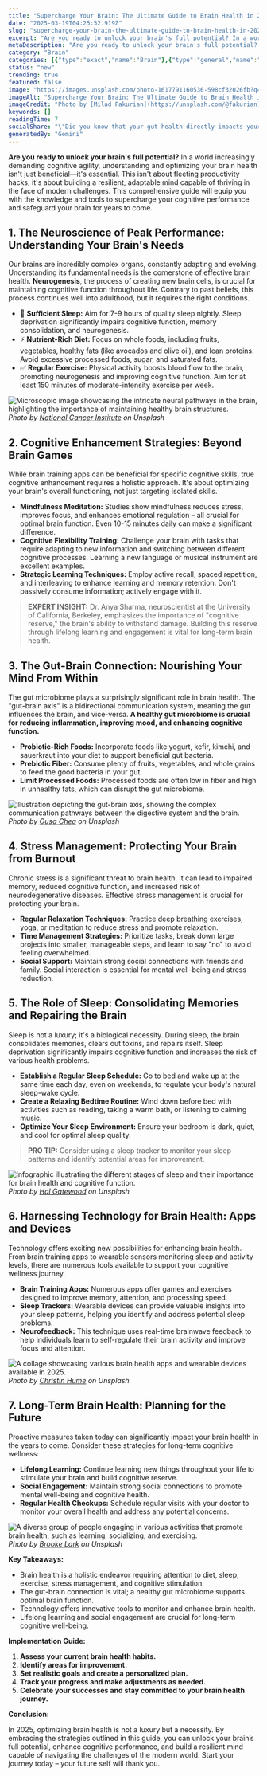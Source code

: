 ```yaml
---
title: "Supercharge Your Brain: The Ultimate Guide to Brain Health in 2025"
date: "2025-03-19T04:25:52.919Z"
slug: "supercharge-your-brain-the-ultimate-guide-to-brain-health-in-2025"
excerpt: "Are you ready to unlock your brain's full potential? In a world increasingly demanding cognitive agility,  understanding and optimizing your brain health isn't just beneficial—it's essential.  This isn't about fleeting productivity hacks; it's about building a resilient, adaptable mind capable of thriving in the face of modern challenges. This comprehensive guide will equip you with the knowledge and tools to supercharge your cognitive performance and safeguard your brain for years to come."
metaDescription: "Are you ready to unlock your brain's full potential? In a world increasingly demanding cognitive agility,  understanding and optimizing your brain health i..."
category: "Brain"
categories: [{"type":"exact","name":"Brain"},{"type":"general","name":"Healthcare"},{"type":"medium","name":"Neurology"},{"type":"specific","name":"Cognitive Therapy"},{"type":"niche","name":"Mindfulness Meditation"}]
status: "new"
trending: true
featured: false
image: "https://images.unsplash.com/photo-1617791160536-598cf32026fb?q=85&w=1200&fit=max&fm=webp&auto=compress"
imageAlt: "Supercharge Your Brain: The Ultimate Guide to Brain Health in 2025"
imageCredit: "Photo by [Milad Fakurian](https://unsplash.com/@fakurian) on Unsplash"
keywords: []
readingTime: 7
socialShare: "\"Did you know that your gut health directly impacts your brainpower?  A healthy gut microbiome is crucial for sharper thinking and better mood – it's the ultimate mind-body connection!\""
generatedBy: "Gemini"
---
```




**Are you ready to unlock your brain's full potential?** In a world increasingly demanding cognitive agility,  understanding and optimizing your brain health isn't just beneficial—it's essential.  This isn't about fleeting productivity hacks; it's about building a resilient, adaptable mind capable of thriving in the face of modern challenges. This comprehensive guide will equip you with the knowledge and tools to supercharge your cognitive performance and safeguard your brain for years to come.

## 1. The Neuroscience of Peak Performance: Understanding Your Brain's Needs

Our brains are incredibly complex organs, constantly adapting and evolving.  Understanding its fundamental needs is the cornerstone of effective brain health.  **Neurogenesis**, the process of creating new brain cells, is crucial for maintaining cognitive function throughout life.  Contrary to past beliefs, this process continues well into adulthood, but it requires the right conditions.

* 🔑 **Sufficient Sleep:** Aim for 7-9 hours of quality sleep nightly. Sleep deprivation significantly impairs cognitive function, memory consolidation, and neurogenesis.
* ⚡ **Nutrient-Rich Diet:** Focus on whole foods, including fruits, vegetables, healthy fats (like avocados and olive oil), and lean proteins.  Avoid excessive processed foods, sugar, and saturated fats.
* ✅ **Regular Exercise:** Physical activity boosts blood flow to the brain, promoting neurogenesis and improving cognitive function. Aim for at least 150 minutes of moderate-intensity exercise per week.

![Microscopic image showcasing the intricate neural pathways in the brain, highlighting the importance of maintaining healthy brain structures.](https://images.unsplash.com/photo-1576091160399-112ba8d25d1d?q=85&w=1200&fit=max&fm=webp&auto=compress)
*Photo by [National Cancer Institute](https://unsplash.com/@nci) on Unsplash*

## 2. Cognitive Enhancement Strategies: Beyond Brain Games

While brain training apps can be beneficial for specific cognitive skills, true cognitive enhancement requires a holistic approach.  It's about optimizing your brain's overall functioning, not just targeting isolated skills.

* **Mindfulness Meditation:**  Studies show mindfulness reduces stress, improves focus, and enhances emotional regulation – all crucial for optimal brain function.  Even 10-15 minutes daily can make a significant difference.
* **Cognitive Flexibility Training:**  Challenge your brain with tasks that require adapting to new information and switching between different cognitive processes.  Learning a new language or musical instrument are excellent examples.
* **Strategic Learning Techniques:**  Employ active recall, spaced repetition, and interleaving to enhance learning and memory retention.  Don't passively consume information; actively engage with it.

> **EXPERT INSIGHT:** Dr. Anya Sharma, neuroscientist at the University of California, Berkeley, emphasizes the importance of "cognitive reserve," the brain's ability to withstand damage. Building this reserve through lifelong learning and engagement is vital for long-term brain health.

## 3. The Gut-Brain Connection: Nourishing Your Mind From Within

The gut microbiome plays a surprisingly significant role in brain health.  The "gut-brain axis" is a bidirectional communication system, meaning the gut influences the brain, and vice-versa.  **A healthy gut microbiome is crucial for reducing inflammation, improving mood, and enhancing cognitive function.**

* **Probiotic-Rich Foods:**  Incorporate foods like yogurt, kefir, kimchi, and sauerkraut into your diet to support beneficial gut bacteria.
* **Prebiotic Fiber:** Consume plenty of fruits, vegetables, and whole grains to feed the good bacteria in your gut.
* **Limit Processed Foods:**  Processed foods are often low in fiber and high in unhealthy fats, which can disrupt the gut microbiome.

![Illustration depicting the gut-brain axis, showing the complex communication pathways between the digestive system and the brain.](https://images.unsplash.com/photo-1518152006812-edab29b069ac?q=85&w=1200&fit=max&fm=webp&auto=compress)
*Photo by [Ousa Chea](https://unsplash.com/@cheaousa) on Unsplash*

## 4. Stress Management: Protecting Your Brain from Burnout

Chronic stress is a significant threat to brain health.  It can lead to impaired memory, reduced cognitive function, and increased risk of neurodegenerative diseases.  Effective stress management is crucial for protecting your brain.

* **Regular Relaxation Techniques:**  Practice deep breathing exercises, yoga, or meditation to reduce stress and promote relaxation.
* **Time Management Strategies:**  Prioritize tasks, break down large projects into smaller, manageable steps, and learn to say "no" to avoid feeling overwhelmed.
* **Social Support:**  Maintain strong social connections with friends and family. Social interaction is essential for mental well-being and stress reduction.

## 5. The Role of Sleep:  Consolidating Memories and Repairing the Brain

Sleep is not a luxury; it's a biological necessity. During sleep, the brain consolidates memories, clears out toxins, and repairs itself.  Sleep deprivation significantly impairs cognitive function and increases the risk of various health problems.

* **Establish a Regular Sleep Schedule:** Go to bed and wake up at the same time each day, even on weekends, to regulate your body's natural sleep-wake cycle.
* **Create a Relaxing Bedtime Routine:**  Wind down before bed with activities such as reading, taking a warm bath, or listening to calming music.
* **Optimize Your Sleep Environment:** Ensure your bedroom is dark, quiet, and cool for optimal sleep quality.

> **PRO TIP:** Consider using a sleep tracker to monitor your sleep patterns and identify potential areas for improvement.

![Infographic illustrating the different stages of sleep and their importance for brain health and cognitive function.](https://images.unsplash.com/photo-1507413245164-6160d8298b31?q=85&w=1200&fit=max&fm=webp&auto=compress)
*Photo by [Hal Gatewood](https://unsplash.com/@halacious) on Unsplash*

## 6.  Harnessing Technology for Brain Health:  Apps and Devices

Technology offers exciting new possibilities for enhancing brain health.  From brain training apps to wearable sensors monitoring sleep and activity levels, there are numerous tools available to support your cognitive wellness journey.

* **Brain Training Apps:** Numerous apps offer games and exercises designed to improve memory, attention, and processing speed.
* **Sleep Trackers:** Wearable devices can provide valuable insights into your sleep patterns, helping you identify and address potential sleep problems.
* **Neurofeedback:** This technique uses real-time brainwave feedback to help individuals learn to self-regulate their brain activity and improve focus and attention.

![A collage showcasing various brain health apps and wearable devices available in 2025.](https://images.unsplash.com/photo-1515377905703-c4788e51af15?q=85&w=1200&fit=max&fm=webp&auto=compress)
*Photo by [Christin Hume](https://unsplash.com/@christinhumephoto) on Unsplash*

## 7.  Long-Term Brain Health:  Planning for the Future

Proactive measures taken today can significantly impact your brain health in the years to come.  Consider these strategies for long-term cognitive wellness:

* **Lifelong Learning:** Continue learning new things throughout your life to stimulate your brain and build cognitive reserve.
* **Social Engagement:**  Maintain strong social connections to promote mental well-being and cognitive health.
* **Regular Health Checkups:**  Schedule regular visits with your doctor to monitor your overall health and address any potential concerns.

![A diverse group of people engaging in various activities that promote brain health, such as learning, socializing, and exercising.](https://images.unsplash.com/photo-1494390248081-4e521a5940db?q=85&w=1200&fit=max&fm=webp&auto=compress)
*Photo by [Brooke Lark](https://unsplash.com/@brookelark) on Unsplash*

**Key Takeaways:**

* Brain health is a holistic endeavor requiring attention to diet, sleep, exercise, stress management, and cognitive stimulation.
* The gut-brain connection is vital; a healthy gut microbiome supports optimal brain function.
* Technology offers innovative tools to monitor and enhance brain health.
* Lifelong learning and social engagement are crucial for long-term cognitive well-being.

**Implementation Guide:**

1.  **Assess your current brain health habits.**
2.  **Identify areas for improvement.**
3.  **Set realistic goals and create a personalized plan.**
4.  **Track your progress and make adjustments as needed.**
5.  **Celebrate your successes and stay committed to your brain health journey.**

**Conclusion:**

In 2025, optimizing brain health is not a luxury but a necessity. By embracing the strategies outlined in this guide, you can unlock your brain’s full potential, enhance cognitive performance, and build a resilient mind capable of navigating the challenges of the modern world.  Start your journey today – your future self will thank you.



<div class="reading-progress-container">
  <div id="reading-progress" class="reading-progress"></div>
</div>
